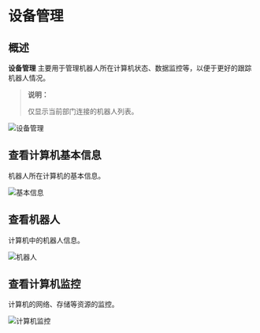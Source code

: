# 设备管理

## 概述

**设备管理** 主要用于管理机器人所在计算机状态、数据监控等，以便于更好的跟踪机器人情况。

>**说明：**
>
>仅显示当前部门连接的机器人列表。

![设备管理](https://docimages.blob.core.chinacloudapi.cn/images/Console/devicemanage20220104.png)

## 查看计算机基本信息

机器人所在计算机的基本信息。

![基本信息](https://docimages.blob.core.chinacloudapi.cn/images/Console/computerbasic20220104.png)

## 查看机器人

计算机中的机器人信息。

![机器人](https://docimages.blob.core.chinacloudapi.cn/images/Console/computerrobot20220104.png)

## 查看计算机监控

计算机的网络、存储等资源的监控。

![计算机监控](https://docimages.blob.core.chinacloudapi.cn/images/Console/computercati20220104.png)